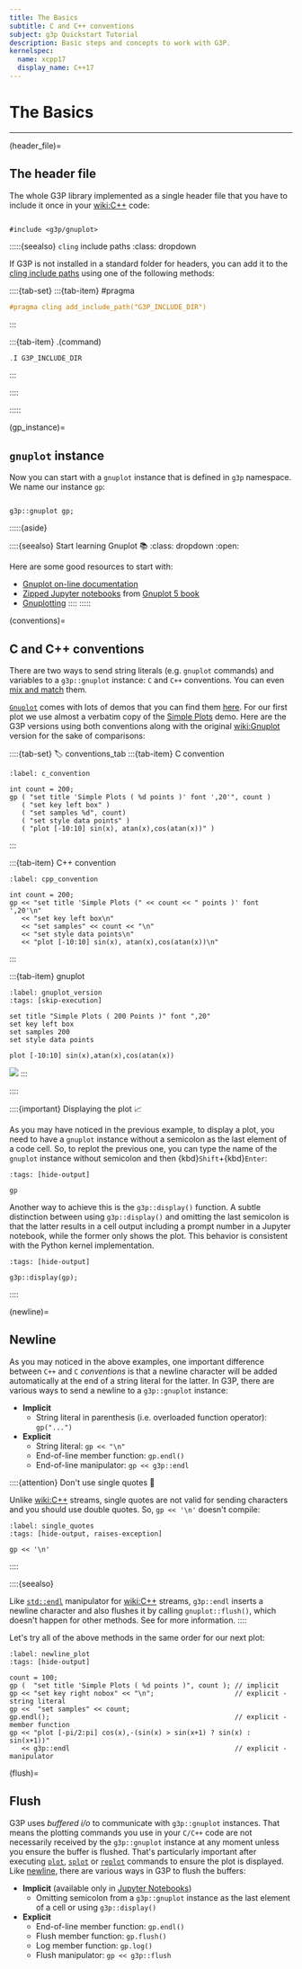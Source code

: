 ```yaml
---
title: The Basics
subtitle: C and C++ conventions
subject: g3p Quickstart Tutorial
description: Basic steps and concepts to work with G3P.
kernelspec:
  name: xcpp17
  display_name: C++17
---
```


# The Basics

---

(header_file)=
## The header file

The whole G3P library implemented as a single header file that you have to include it once in your <wiki:C++> code:

```{code-cell} cpp

#include <g3p/gnuplot>
```

:::::{seealso} `cling` include paths
:class: dropdown

If G3P is not installed in a standard folder for headers, you can add it to the [cling include paths](xref:cling#chapters/grammar) using one of the following methods:

::::{tab-set}
:::{tab-item} #pragma

```cpp
#pragma cling add_include_path("G3P_INCLUDE_DIR")
```
:::

:::{tab-item} .(command)

```cpp
.I G3P_INCLUDE_DIR
```

:::

::::

:::::

(gp_instance)=
## `gnuplot` instance

Now you can start with a `gnuplot` instance that is defined in `g3p` namespace. We name our instance `gp`:

```{code-cell} cpp

g3p::gnuplot gp;
```

:::::{aside}

::::{seealso} Start learning Gnuplot 📚
:class: dropdown
:open:

Here are some good resources to start with:
- [Gnuplot on-line documentation](http://gnuplot.info/docs_6.0/gnuplot6.html)
- [Zipped Jupyter notebooks](https://alogus.com/g5script/servefile/JupyterVersions.zip/dl/) from [Gnuplot 5 book](https://alogus.com/g5script/gnuplot5/)
- [Gnuplotting](https://gnuplotting.org/)
::::
:::::

(conventions)=
## C and C++ conventions

There are two ways to send string literals (e.g. `gnuplot` commands)  and variables to a `g3p::gnuplot` instance: `C` and `C++` conventions. You can even [mix and match](#datablock_plot) them.

[`Gnuplot`](http://www.gnuplot.info) comes with lots of demos that you can find them [here](http://gnuplot.info/demos). For our first plot we use almost a verbatim copy of the [Simple Plots](https://gnuplot.sourceforge.net/demo_5.4/simple.html) demo. Here are the G3P versions using both conventions along with the original <wiki:Gnuplot> version for the sake of comparisons:

::::{tab-set}
:label: conventions_tab
:::{tab-item} C convention

```{code-cell} cpp
:label: c_convention

int count = 200;
gp ( "set title 'Simple Plots ( %d points )' font ',20'", count )
   ( "set key left box" )
   ( "set samples %d", count)
   ( "set style data points" )
   ( "plot [-10:10] sin(x), atan(x),cos(atan(x))" )
```
:::

:::{tab-item} C++ convention

```{code-cell} cpp
:label: cpp_convention

int count = 200;
gp << "set title 'Simple Plots (" << count << " points )' font ',20'\n"
   << "set key left box\n"
   << "set samples" << count << "\n"
   << "set style data points\n"
   << "plot [-10:10] sin(x), atan(x),cos(atan(x))\n"
```

:::

:::{tab-item} gnuplot

```{code-cell} Gnuplot
:label: gnuplot_version
:tags: [skip-execution]

set title "Simple Plots ( 200 Points )" font ",20"
set key left box
set samples 200
set style data points

plot [-10:10] sin(x),atan(x),cos(atan(x))
```
![](#c_convention)
:::

::::

::::{important} Displaying the plot 📈

As you may have noticed in the previous example, to display a plot, you need to have a `gnuplot` instance without a semicolon as the last element of a code cell. So, to replot the previous one, you can type the name of the `gnuplot` instance without semicolon and then {kbd}`Shift`+{kbd}`Enter`:

```{code-cell} cpp
:tags: [hide-output]

gp
```

Another way to achieve this is the `g3p::display()` function. A subtle distinction between using `g3p::display()` and omitting the last semicolon is that the latter results in a cell output including a prompt number in a Jupyter notebook, while the former only shows the plot. This behavior is consistent with the Python kernel implementation.

```{code-cell} cpp
:tags: [hide-output]

g3p::display(gp);
```

::::

(newline)=
## Newline

As you may noticed in the above examples, one important difference between `C++` and `C` *conventions* is that a newline character will be added automatically at the end of a string literal for the latter. In G3P, there are various ways to send a newline to a `g3p::gnuplot` instance:

- **Implicit**
  - String literal in parenthesis (i.e. overloaded function operator): `gp("...")`
- **Explicit**
  - String literal: `gp << "\n"`
  - End-of-line member function: `gp.endl()`
  - End-of-line manipulator: `gp << g3p::endl`

::::{attention} Don't use single quotes 🚫

Unlike <wiki:C++> streams, single quotes are not valid for sending characters and you should use double quotes. So, `gp << '\n'` doesn't compile:

```{code-cell} cpp
:label: single_quotes
:tags: [hide-output, raises-exception]

gp << '\n'
```

::::

::::{seealso}

Like [`std::endl`](https://en.cppreference.com/w/cpp/io/manip/endl) manipulator for <wiki:C++> streams, `g3p::endl` inserts a newline character and also flushes it by calling `gnuplot::flush()`, which doesn't happen for other methods. See [](#flush) for more information.
::::

Let's try all of the above methods in the same order for our next plot:

```{code-cell} cpp
:label: newline_plot
:tags: [hide-output]

count = 100;
gp (  "set title 'Simple Plots ( %d points )", count ); // implicit
gp << "set key right nobox" << "\n";                    // explicit - string literal
gp <<  "set samples" << count;
gp.endl();                                              // explicit - member function
gp << "plot [-pi/2:pi] cos(x),-(sin(x) > sin(x+1) ? sin(x) : sin(x+1))"
   << g3p::endl                                         // explicit - manipulator
```

(flush)=
## Flush

G3P uses *buffered i/o* to communicate with `g3p::gnuplot` instances. That means the plotting commands you use in your `C/C++` code are not necessarily received by the `g3p::gnuplot` instance at any moment unless you ensure the buffer is flushed. That's particularly important after executing [`plot`](http://gnuplot.info/docs_5.5/loc7782.html), [`splot`](http://gnuplot.info/docs_5.5/loc17814.html) or [`replot`](http://gnuplot.info/docs_5.5/loc9853.html) commands to ensure the plot is displayed. Like [newline](#newline), there are various ways in G3P to flush the buffers:

- **Implicit** (available only in [Jupyter Notebooks](wiki:Project_Jupyter))
  - Omitting semicolon from a `g3p::gnuplot` instance as the last element of a cell or using `g3p::display()`
- **Explicit**
  - End-of-line member function: `gp.endl()`
  - Flush member function: `gp.flush()`
  - Log member function: `gp.log()`
  - Flush manipulator: `gp << g3p::flush`
